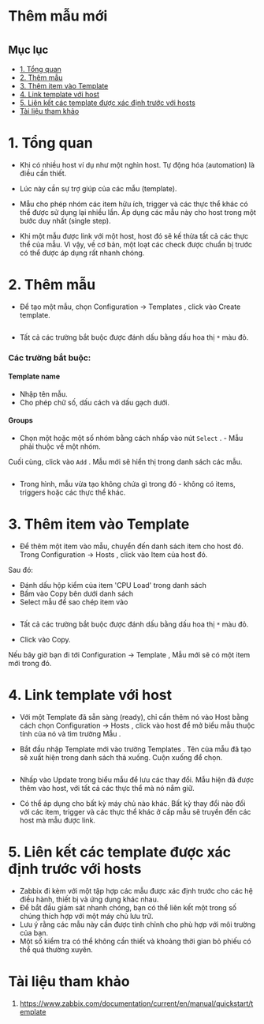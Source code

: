 <h1> Thêm mẫu mới <h1>

<h2> Mục lục </h2>

- [1. Tổng quan](#1-tổng-quan)
- [2. Thêm mẫu](#2-thêm-mẫu)
- [3. Thêm item vào Template](#3-thêm-item-vào-template)
- [4. Link template với host](#4-link-template-với-host)
- [5. Liên kết các template được xác định trước với hosts](#5-liên-kết-các-template-được-xác-định-trước-với-hosts)
- [Tài liệu tham khảo](#tài-liệu-tham-khảo)

# 1. Tổng quan


- Khi có nhiều host ví dụ như một nghìn host. Tự động hóa (automation) là điều cần thiết.

- Lúc này cần sự trợ giúp của các mẫu (template). 
- Mẫu cho phép nhóm các item hữu ích, trigger và các thực thể khác có thể được sử dụng lại nhiều lần. Áp dụng các mẫu này cho host trong một bước duy nhất (single step).

- Khi một mẫu được link với một host, host đó sẽ kế thừa tất cả các thực thể của mẫu. Vì vậy, về cơ bản, một loạt các check được chuẩn bị trước có thể được áp dụng rất nhanh chóng.

# 2. Thêm mẫu
- Để tạo một mẫu, chọn Configuration → Templates , click vào Create template.

<img>

- Tất cả các trường bắt buộc được đánh dấu bằng dấu hoa thị `*` màu đỏ.

<h3>Các trường bắt buộc:</h3>

<h4>Template name</h4>

- Nhập tên mẫu. 
- Cho phép chữ số, dấu cách và dấu gạch dưới.

<h4>Groups</h4>

- Chọn một hoặc một số nhóm bằng cách nhấp vào nút `Select` . - Mẫu phải thuộc về một nhóm.

Cuối cùng, click vào `Add` . Mẫu mới sẽ hiển thị trong danh sách các mẫu.

<img>

- Trong hình, mẫu vừa tạo không chứa gì trong đó - không có items, triggers hoặc các thực thể khác.


# 3. Thêm item vào Template

- Để thêm một item vào mẫu, chuyển đến danh sách item cho host đó. Trong Configuration → Hosts , click vào Item của host đó.

Sau đó:

- Đánh dấu hộp kiểm của item 'CPU Load' trong danh sách
- Bấm vào Copy bên dưới danh sách
- Select mẫu để sao chép item vào

<img>

- Tất cả các trường bắt buộc được đánh dấu bằng dấu hoa thị `*` màu đỏ.

- Click vào Copy.

Nếu bây giờ bạn đi tới Configuration → Template , Mẫu mới sẽ có một item mới trong đó.

# 4. Link template với host

- Với một Template đã sẵn sàng (ready), chỉ cần thêm nó vào Host bằng cách chọn Configuration → Hosts , click vào host để mở biểu mẫu thuộc tính của nó và tìm trường Mẫu .

- Bắt đầu nhập Template mới vào trường Templates . Tên của mẫu đã tạo sẽ xuất hiện trong danh sách thả xuống. Cuộn xuống để chọn.

<img>

- Nhấp vào Update trong biểu mẫu để lưu các thay đổi. Mẫu hiện đã được thêm vào host, với tất cả các thực thể mà nó nắm giữ.

- Có thể áp dụng cho bất kỳ máy chủ nào khác. Bất kỳ thay đổi nào đối với các item, trigger và các thực thể khác ở cấp mẫu sẽ truyền đến các host mà mẫu được link.

# 5. Liên kết các template được xác định trước với hosts
- Zabbix đi kèm với một tập hợp các mẫu được xác định trước cho các hệ điều hành, thiết bị và ứng dụng khác nhau. 
- Để bắt đầu giám sát nhanh chóng, bạn có thể liên kết một trong số chúng thích hợp với một máy chủ lưu trữ.
- Lưu ý rằng các mẫu này cần được tinh chỉnh cho phù hợp với môi trường của bạn. 
- Một số kiểm tra có thể không cần thiết và khoảng thời gian bỏ phiếu có thể quá thường xuyên.


# Tài liệu tham khảo

1. https://www.zabbix.com/documentation/current/en/manual/quickstart/template